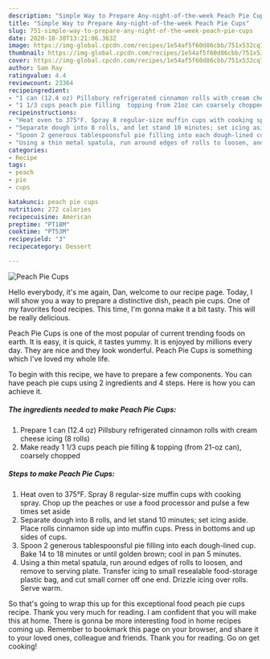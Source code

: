 ```yaml
---
description: "Simple Way to Prepare Any-night-of-the-week Peach Pie Cups"
title: "Simple Way to Prepare Any-night-of-the-week Peach Pie Cups"
slug: 751-simple-way-to-prepare-any-night-of-the-week-peach-pie-cups
date: 2020-10-30T13:21:06.363Z
image: https://img-global.cpcdn.com/recipes/1e54af5f60d86cbb/751x532cq70/peach-pie-cups-recipe-main-photo.jpg
thumbnail: https://img-global.cpcdn.com/recipes/1e54af5f60d86cbb/751x532cq70/peach-pie-cups-recipe-main-photo.jpg
cover: https://img-global.cpcdn.com/recipes/1e54af5f60d86cbb/751x532cq70/peach-pie-cups-recipe-main-photo.jpg
author: Sam Ray
ratingvalue: 4.4
reviewcount: 23364
recipeingredient:
- "1 can (12.4 oz) Pillsbury refrigerated cinnamon rolls with cream cheese icing 8 rolls"
- "1 1/3 cups peach pie filling  topping from 21oz can coarsely chopped"
recipeinstructions:
- "Heat oven to 375°F. Spray 8 regular-size muffin cups with cooking spray. Chop up the peaches or use a food processor and pulse a few times set aside"
- "Separate dough into 8 rolls, and let stand 10 minutes; set icing aside. Place rolls cinnamon side up into muffin cups. Press in bottoms and up sides of cups."
- "Spoon 2 generous tablespoonsful pie filling into each dough-lined cup. Bake 14 to 18 minutes or until golden brown; cool in pan 5 minutes."
- "Using a thin metal spatula, run around edges of rolls to loosen, and remove to serving plate. Transfer icing to small resealable food-storage plastic bag, and cut small corner off one end. Drizzle icing over rolls. Serve warm."
categories:
- Recipe
tags:
- peach
- pie
- cups

katakunci: peach pie cups 
nutrition: 272 calories
recipecuisine: American
preptime: "PT18M"
cooktime: "PT53M"
recipeyield: "3"
recipecategory: Dessert

---
```



![Peach Pie Cups](https://img-global.cpcdn.com/recipes/1e54af5f60d86cbb/751x532cq70/peach-pie-cups-recipe-main-photo.jpg)

Hello everybody, it's me again, Dan, welcome to our recipe page. Today, I will show you a way to prepare a distinctive dish, peach pie cups. One of my favorites food recipes. This time, I'm gonna make it a bit tasty. This will be really delicious.

Peach Pie Cups is one of the most popular of current trending foods on earth. It is easy, it is quick, it tastes yummy. It is enjoyed by millions every day. They are nice and they look wonderful. Peach Pie Cups is something which I've loved my whole life.




To begin with this recipe, we have to prepare a few components. You can have peach pie cups using 2 ingredients and 4 steps. Here is how you can achieve it.

<!--inarticleads1-->

##### The ingredients needed to make Peach Pie Cups:

1. Prepare 1 can (12.4 oz) Pillsbury refrigerated cinnamon rolls with cream cheese icing (8 rolls)
1. Make ready 1 1/3 cups peach pie filling &amp; topping (from 21-oz can), coarsely chopped




<!--inarticleads2-->

##### Steps to make Peach Pie Cups:

1. Heat oven to 375°F. Spray 8 regular-size muffin cups with cooking spray. Chop up the peaches or use a food processor and pulse a few times set aside
1. Separate dough into 8 rolls, and let stand 10 minutes; set icing aside. Place rolls cinnamon side up into muffin cups. Press in bottoms and up sides of cups.
1. Spoon 2 generous tablespoonsful pie filling into each dough-lined cup. Bake 14 to 18 minutes or until golden brown; cool in pan 5 minutes.
1. Using a thin metal spatula, run around edges of rolls to loosen, and remove to serving plate. Transfer icing to small resealable food-storage plastic bag, and cut small corner off one end. Drizzle icing over rolls. Serve warm.




So that's going to wrap this up for this exceptional food peach pie cups recipe. Thank you very much for reading. I am confident that you will make this at home. There is gonna be more interesting food in home recipes coming up. Remember to bookmark this page on your browser, and share it to your loved ones, colleague and friends. Thank you for reading. Go on get cooking!

